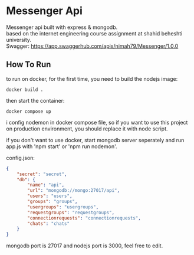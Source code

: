 # Messenger Api
Messenger api built with express &amp; mongodb.<br>
based on the internet engineering course assignment at shahid beheshti university.<br>
Swagger: <a href="https://app.swaggerhub.com/apis/nimah79/Messenger/1.0.0">https://app.swaggerhub.com/apis/nimah79/Messenger/1.0.0</a>

## How To Run
to run on docker, for the first time, you need to build the nodejs image:
```
docker build .
```

then start the container:
```
docker compose up
```

i config nodemon in docker compose file, so if you want to use this project on production environment, you should replace it with node script.

if you don't want to use docker, start mongodb server seperately and run app.js with 'npm start' or 'npm run nodemon'.

config.json:
```json
{
    "secret": "secret",
    "db": {
        "name": "api",
        "url": "mongodb://mongo:27017/api",
        "users": "users",
        "groups": "groups",
        "usergroups": "usergroups",
        "requestgroups": "requestgroups",
        "connectionrequests": "connectionrequests",
        "chats": "chats"
    }
}
```

mongodb port is 27017 and nodejs port is 3000, feel free to edit.

